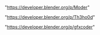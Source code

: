 "https://developer.blender.org/p/Moder"

"https://developer.blender.org/p/Th3ho0d"

"https://developer.blender.org/p/gfxcoder"

 
